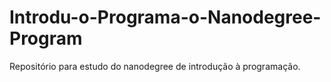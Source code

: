 # Introdu-o-Programa-o-Nanodegree-Program

Repositório para estudo do nanodegree de introdução à programação.
